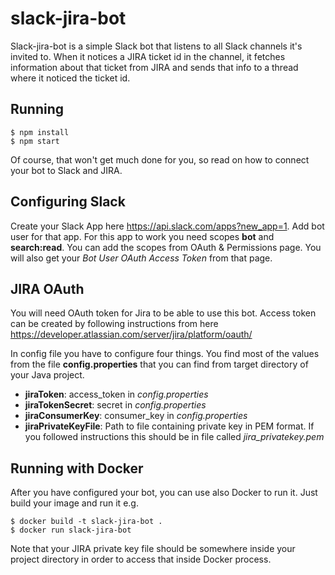 # slack-jira-bot

Slack-jira-bot is a simple Slack bot that listens to all Slack channels it's invited to. When it notices a JIRA ticket id in the channel, it fetches information about that ticket from JIRA and sends that info to a thread where it noticed the ticket id.

## Running

```
$ npm install
$ npm start
```

Of course, that won't get much done for you, so read on how to connect your bot to Slack and JIRA.

## Configuring Slack 

Create your Slack App here https://api.slack.com/apps?new_app=1. Add bot user for that app. For this app to work you need scopes **bot** and **search:read**. You can add the scopes from OAuth & Permissions page. You will also get your *Bot User OAuth Access Token* from that page.  

## JIRA OAuth

You will need OAuth token for Jira to be able to use this bot. Access token can be created by following instructions from here https://developer.atlassian.com/server/jira/platform/oauth/  

In config file you have to configure four things. You find most of the values from the file **config.properties** that you can find from target directory of your Java project.

* **jiraToken**: access_token in _config.properties_
* **jiraTokenSecret**: secret in _config.properties_
* **jiraConsumerKey**: consumer_key in _config.properties_
* **jiraPrivateKeyFile**: Path to file containing private key in PEM format. If you followed instructions this should be in file called *jira_privatekey.pem*

## Running with Docker

After you have configured your bot, you can use also Docker to run it. Just build your image and run it e.g.
```
$ docker build -t slack-jira-bot .
$ docker run slack-jira-bot
```

Note that your JIRA private key file should be somewhere inside your project directory in order to access that inside Docker process.